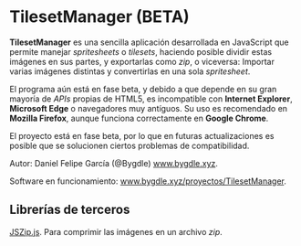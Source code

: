 # TilesetManager (BETA)

**TilesetManager** es una sencilla aplicación desarrollada en JavaScript que permite manejar _spritesheets_ o _tilesets_, haciendo posible dividir estas imágenes en sus partes, y exportarlas como _zip_, o viceversa: Importar varias imágenes distintas y convertirlas en una sola _spritesheet_.


El programa aún está en fase beta, y debido a que depende en su gran mayoría de _APIs_ propias de HTML5, es incompatible con **Internet Explorer**, **Microsoft Edge** o navegadores muy antíguos. Su uso es recomendado en **Mozilla Firefox**, aunque funciona correctamente en **Google Chrome**.


El proyecto está en fase beta, por lo que en futuras actualizaciones es posible que se solucionen ciertos problemas de compatibilidad.


Autor: Daniel Felipe García (@Bygdle) www.bygdle.xyz.

Software en funcionamiento: www.bygdle.xyz/proyectos/TilesetManager.

## Librerías de terceros
[JSZip.js](http://stuk.github.io/jszip/). Para comprimir las imágenes en un archivo _zip_.